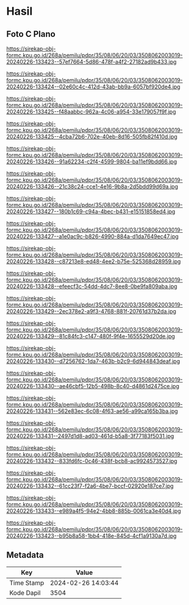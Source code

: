 # Hasil

## Foto C Plano

https://sirekap-obj-formc.kpu.go.id/268a/pemilu/pdpr/35/08/06/20/03/3508062003019-20240226-133423--57ef7664-5d86-478f-a4f2-27182ad9b433.jpg

https://sirekap-obj-formc.kpu.go.id/268a/pemilu/pdpr/35/08/06/20/03/3508062003019-20240226-133424--02e60c4c-412d-43ab-bb9a-6057bf920de4.jpg

https://sirekap-obj-formc.kpu.go.id/268a/pemilu/pdpr/35/08/06/20/03/3508062003019-20240226-133425--f48aabbc-962a-4c06-a954-33e179057f9f.jpg

https://sirekap-obj-formc.kpu.go.id/268a/pemilu/pdpr/35/08/06/20/03/3508062003019-20240226-133425--4cba72b6-702e-40eb-8d16-505fb82f410d.jpg

https://sirekap-obj-formc.kpu.go.id/268a/pemilu/pdpr/35/08/06/20/03/3508062003019-20240226-133426--91a62234-c2f4-4599-9804-ba11ef9bdd66.jpg

https://sirekap-obj-formc.kpu.go.id/268a/pemilu/pdpr/35/08/06/20/03/3508062003019-20240226-133426--21c38c24-cce1-4e16-9b8a-2d5bdd99d69a.jpg

https://sirekap-obj-formc.kpu.go.id/268a/pemilu/pdpr/35/08/06/20/03/3508062003019-20240226-133427--180b1c69-c94a-4bec-b431-e15151858ed4.jpg

https://sirekap-obj-formc.kpu.go.id/268a/pemilu/pdpr/35/08/06/20/03/3508062003019-20240226-133427--a1e0ac9c-b826-4990-884a-d1da7649ec47.jpg

https://sirekap-obj-formc.kpu.go.id/268a/pemilu/pdpr/35/08/06/20/03/3508062003019-20240226-133428--c87213e8-ed48-4ee2-b75e-525368d28959.jpg

https://sirekap-obj-formc.kpu.go.id/268a/pemilu/pdpr/35/08/06/20/03/3508062003019-20240226-133428--efeecf3c-54dd-4dc7-8ee8-0be9fa809aba.jpg

https://sirekap-obj-formc.kpu.go.id/268a/pemilu/pdpr/35/08/06/20/03/3508062003019-20240226-133429--2ec378e2-a9f3-4768-881f-20761d37b2da.jpg

https://sirekap-obj-formc.kpu.go.id/268a/pemilu/pdpr/35/08/06/20/03/3508062003019-20240226-133429--81c84fc3-c147-480f-9f4e-1655529d20de.jpg

https://sirekap-obj-formc.kpu.go.id/268a/pemilu/pdpr/35/08/06/20/03/3508062003019-20240226-133430--d7256762-1da7-463b-b2c9-6d944843deaf.jpg

https://sirekap-obj-formc.kpu.go.id/268a/pemilu/pdpr/35/08/06/20/03/3508062003019-20240226-133430--ae46cbf5-12b5-498b-8c40-d4861d2475ce.jpg

https://sirekap-obj-formc.kpu.go.id/268a/pemilu/pdpr/35/08/06/20/03/3508062003019-20240226-133431--562e83ec-6c08-4f63-ae56-a99ca165b3ba.jpg

https://sirekap-obj-formc.kpu.go.id/268a/pemilu/pdpr/35/08/06/20/03/3508062003019-20240226-133431--2497d1d8-ad03-461d-b5a8-3f77183f5031.jpg

https://sirekap-obj-formc.kpu.go.id/268a/pemilu/pdpr/35/08/06/20/03/3508062003019-20240226-133432--833fd6fc-0c46-438f-bcb8-ac9924573527.jpg

https://sirekap-obj-formc.kpu.go.id/268a/pemilu/pdpr/35/08/06/20/03/3508062003019-20240226-133432--61cc23f7-f2a6-4be7-bccf-02920e187ce7.jpg

https://sirekap-obj-formc.kpu.go.id/268a/pemilu/pdpr/35/08/06/20/03/3508062003019-20240226-133433--e989a4f5-94e2-4bb8-885b-0061ca3e40d4.jpg

https://sirekap-obj-formc.kpu.go.id/268a/pemilu/pdpr/35/08/06/20/03/3508062003019-20240226-133423--b95b8a58-1bb4-418e-845d-4cf1a9130a7d.jpg


## Metadata

| Key        | Value               |
| ---------- | ------------------- |
| Time Stamp | 2024-02-26 14:03:44 |
| Kode Dapil | 3504                |



